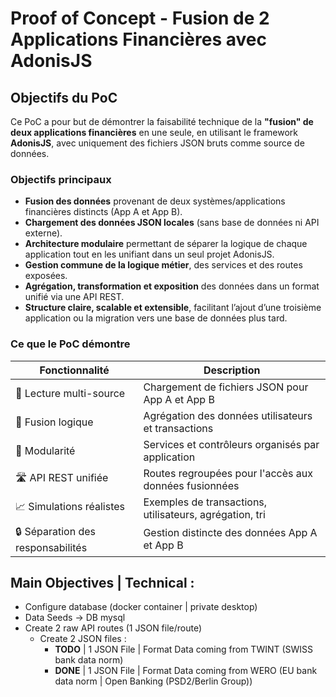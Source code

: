 # Proof of Concept - Fusion de 2 Applications Financières avec AdonisJS

## Objectifs du PoC

Ce PoC a pour but de démontrer la faisabilité technique de la **"fusion" de deux applications financières** en une seule, en utilisant le framework **AdonisJS**, avec uniquement des fichiers JSON bruts comme source de données.

### Objectifs principaux

- **Fusion des données** provenant de deux systèmes/applications financières distincts (App A et App B).
- **Chargement des données JSON locales** (sans base de données ni API externe).
- **Architecture modulaire** permettant de séparer la logique de chaque application tout en les unifiant dans un seul projet AdonisJS.
- **Gestion commune de la logique métier**, des services et des routes exposées.
- **Agrégation, transformation et exposition** des données dans un format unifié via une API REST.
- **Structure claire, scalable et extensible**, facilitant l’ajout d’une troisième application ou la migration vers une base de données plus tard.

### Ce que le PoC démontre

| Fonctionnalité          | Description                                                   |
|------------------------|---------------------------------------------------------------|
| 📂 Lecture multi-source | Chargement de fichiers JSON pour App A et App B               |
| 🔄 Fusion logique       | Agrégation des données utilisateurs et transactions           |
| 🧩 Modularité           | Services et contrôleurs organisés par application             |
| 🛣️ API REST unifiée    | Routes regroupées pour l'accès aux données fusionnées         |
| 📈 Simulations réalistes| Exemples de transactions, utilisateurs, agrégation, tri       |
| 🔒 Séparation des responsabilités | Gestion distincte des données App A et App B         |

## Main Objectives | Technical : 
- Configure database (docker container | private desktop)
- Data Seeds -> DB mysql
- Create 2 raw API routes (1 JSON file/route) 
    - Create 2 JSON files :
      - **TODO** | 1 JSON File | Format Data coming from TWINT (SWISS bank data norm)
      - **DONE** | 1 JSON File | Format Data coming from WERO (EU bank data norm | Open Banking (PSD2/Berlin Group)) 
